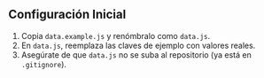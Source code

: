 ## Configuración Inicial

1. Copia `data.example.js` y renómbralo como `data.js`.
2. En `data.js`, reemplaza las claves de ejemplo con valores reales.
3. Asegúrate de que `data.js` no se suba al repositorio (ya está en `.gitignore`).
